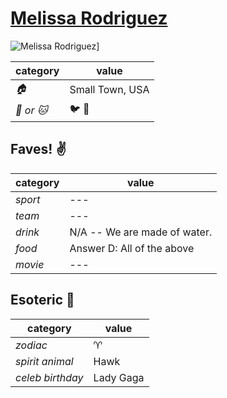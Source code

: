 # [Melissa Rodriguez](https://github.com/melrodbos)

![Melissa Rodriguez](https://avatars0.githubusercontent.com/u/12171924?v=3&s=460)]

| category | value |
|-----------|-------|
| _:house:_ | Small Town, USA |
| _:dog: or :cat:_ | :bird: :snake: |

## Faves! :v:

| category | value |
|----------|--------|
| _sport_  | --- |
| _team_   | --- |
| _drink_  | N/A -- We are made of water. |
| _food_   | Answer D: All of the above |
| _movie_  | --- |

## Esoteric :crystal_ball:

| category | value |
|----------|-------|
| _zodiac_ | :aries: |
| _spirit animal_ | Hawk |
| _celeb birthday_ | Lady Gaga |
